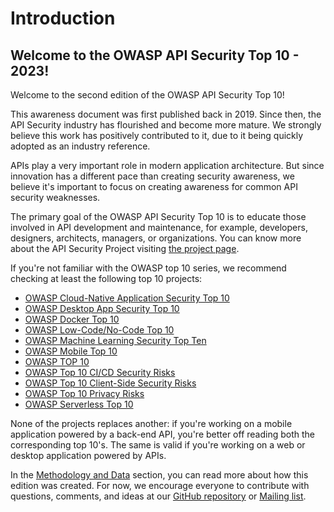 Introduction
============

## Welcome to the OWASP API Security Top 10 - 2023!

Welcome to the second edition of the OWASP API Security Top 10!

This awareness document was first published back in 2019. Since then, the API
Security industry has flourished and become more mature. We strongly believe
this work has positively contributed to it, due to it being quickly adopted as
an industry reference.

APIs play a very important role in modern application architecture. But since
innovation has a different pace than creating security awareness, we believe
it's important to focus on creating awareness for common API security
weaknesses.

The primary goal of the OWASP API Security Top 10 is to educate those involved
in API development and maintenance, for example, developers, designers,
architects, managers, or organizations. You can know more about the API Security
Project visiting [the project page][1].

If you're not familiar with the OWASP top 10 series, we recommend checking at
least the following top 10 projects:

* [OWASP Cloud-Native Application Security Top 10][2]
* [OWASP Desktop App Security Top 10][3]
* [OWASP Docker Top 10][4]
* [OWASP Low-Code/No-Code Top 10][5]
* [OWASP Machine Learning Security Top Ten][6]
* [OWASP Mobile Top 10][7]
* [OWASP TOP 10][8]
* [OWASP Top 10 CI/CD Security Risks][9]
* [OWASP Top 10 Client-Side Security Risks][10]
* [OWASP Top 10 Privacy Risks][11]
* [OWASP Serverless Top 10][12]

None of the projects replaces another: if you're working on a mobile application
powered by a back-end API, you're better off reading both the corresponding top
10's. The same is valid if you're working on a web or desktop application
powered by APIs.

In the [Methodology and Data][13] section, you can read more about how this
edition was created. For now, we encourage everyone to contribute with
questions, comments, and ideas at our [GitHub repository][14] or
[Mailing list][15].

[1]: https://owasp.org/www-project-api-security/
[2]: https://owasp.org/www-project-cloud-native-application-security-top-10/
[3]: https://owasp.org/www-project-desktop-app-security-top-10/
[4]: https://owasp.org/www-project-docker-top-10/
[5]: https://owasp.org/www-project-top-10-low-code-no-code-security-risks/
[6]: https://owasp.org/www-project-machine-learning-security-top-10/
[7]: https://owasp.org/www-project-mobile-top-10/
[8]: https://owasp.org/www-project-top-ten/
[9]: https://owasp.org/www-project-top-10-ci-cd-security-risks/
[10]: https://owasp.org/www-project-top-10-client-side-security-risks/
[11]: https://owasp.org/www-project-top-10-privacy-risks/
[12]: https://owasp.org/www-project-serverless-top-10/
[13]: ./0xd0-about-data.md
[14]: https://github.com/OWASP/API-Security
[15]: https://groups.google.com/a/owasp.org/forum/#!forum/api-security-project

